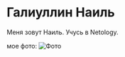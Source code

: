 # Галиуллин Наиль

Меня зовут Наиль. Учусь в Netology.

мое фото: 
![Фото](C:\Users\Admin\Desktop\MyPortfolio\img\601a71406cf2746e3de2218d_445-4457726_soccer-coach-png-transparent-png.png)